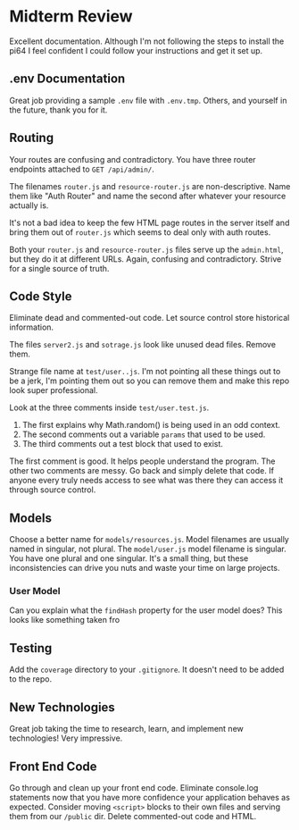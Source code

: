 # Midterm Review
Excellent documentation. Although I'm not following the steps to install the
pi64 I feel confident I could follow your instructions and get it set up.

## .env Documentation
Great job providing a sample `.env` file with `.env.tmp`. Others, and yourself
in the future, thank you for it.

## Routing
Your routes are confusing and contradictory. You have three router endpoints
attached to `GET /api/admin/`.

The filenames `router.js` and `resource-router.js` are non-descriptive.
Name them like "Auth Router" and name the second after whatever your resource
actually is.

It's not a bad idea to keep the few HTML page routes in the server itself and bring
them out of `router.js` which seems to deal only with auth routes.

Both your `router.js` and `resource-router.js` files serve up the
`admin.html`, but they do it at different URLs. Again, confusing and
contradictory. Strive for a single source of truth.

## Code Style
Eliminate dead and commented-out code. Let source control store historical
information.

The files `server2.js` and `sotrage.js` look like unused dead files. Remove
them.

Strange file name at `test/user..js`. I'm not pointing all these things out to
be a jerk, I'm pointing them out so you can remove them and make this repo look
super professional.

Look at the three comments inside `test/user.test.js`.

1. The first explains why Math.random() is being used in an odd context.
2. The second comments out a variable `params` that used to be used.
3. The third comments out a test block that used to exist.

The first comment is good. It helps people understand the program. The other two
comments are messy. Go back and simply delete that code. If anyone every truly
needs access to see what was there they can access it through source control.

## Models
Choose a better name for `models/resources.js`. Model filenames are usually
named in singular, not plural. The `model/user.js` model filename is singular.
You have one plural and one singular. It's a small thing, but these inconsistencies
can drive you nuts and waste your time on large projects.

### User Model
Can you explain what the `findHash` property for the user model does? This looks like
something taken fro

## Testing
Add the `coverage` directory to your `.gitignore`. It doesn't need to be
added to the repo.

## New Technologies
Great job taking the time to research, learn, and implement new technologies! Very
impressive.

## Front End Code
Go through and clean up your front end code. Eliminate console.log statements
now that you have more confidence your application behaves as expected. Consider
moving `<script>` blocks to their own files and serving them from our `/public` dir.
Delete commented-out code and HTML.